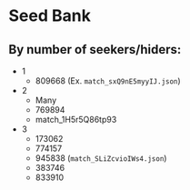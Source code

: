 # Seed Bank
## By number of seekers/hiders:
- 1
    - 809668 (Ex. `match_sxQ9nE5myyIJ.json`)
- 2
    - Many
    - 769894
    - match_1H5r5Q86tp93
- 3
    - 173062
    - 774157
    - 945838 (`match_SLiZcvioIWs4.json`)
    - 383746
    - 833910